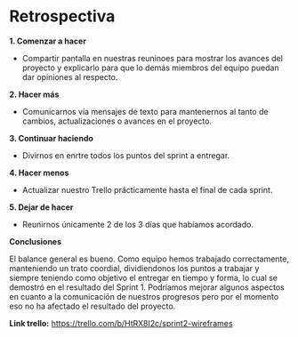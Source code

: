 
# Retrospectiva

**1. Comenzar a hacer**

- Compartir pantalla en nuestras reuninoes para mostrar los avances del proyecto y explicarlo para que lo demás miembros del equipo puedan dar opiniones al respecto.

**2. Hacer más**

- Comunicarnos vía mensajes de texto para mantenernos al tanto de cambios, actualizaciones o avances  en el proyecto.

**3. Continuar haciendo**

- Divirnos en enrtre todos los puntos del sprint a entregar.

**4. Hacer menos**

- Actualizar nuestro Trello prácticamente hasta el final de cada sprint. 

**5. Dejar de hacer**

- Reunirnos únicamente 2 de los 3 días que habíamos acordado. 

**Conclusiones**

El balance general es bueno. Como equipo hemos trabajado correctamente, manteniendo un trato coordial, dividiendonos los puntos a trabajar y siempre teniendo como objetivo el entregar en tiempo y forma, lo cual se demostró en el resultado del Sprint 1. Podríamos mejorar algunos aspectos en cuanto a la comunicación de nuestros progresos pero por el momento eso no ha afectado el resultado del proyecto.


**Link trello:** https://trello.com/b/HtRX8I2c/sprint2-wireframes

